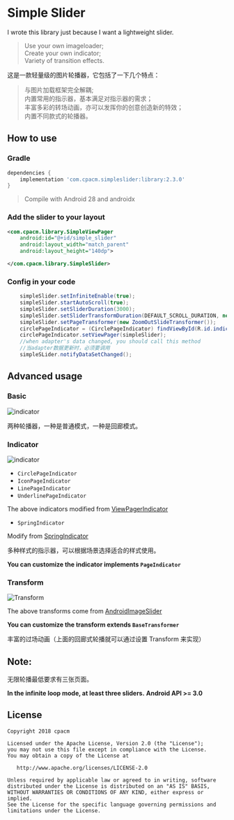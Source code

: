 # Simple Slider

I wrote this library just because I want a lightweight slider.
>Use your own imageloader;  
>Create your own indicator;  
>Variety of transition effects.

这是一款轻量级的图片轮播器，它包括了一下几个特点：

>与图片加载框架完全解耦;  
>内置常用的指示器，基本满足对指示器的需求；  
>丰富多彩的转场动画，亦可以发挥你的创意创造新的特效；  
>内置不同款式的轮播器。

 
## How to use

### Gradle
```groovy
dependencies {
    implementation 'com.cpacm.simpleslider:library:2.3.0'
}
```
> Compile with Android 28 and androidx 
### Add the slider to your layout
```xml
<com.cpacm.library.SimpleViewPager
    android:id="@+id/simple_slider"
    android:layout_width="match_parent"
    android:layout_height="140dp">

</com.cpacm.library.SimpleSlider>
```

### Config in your code

```java
    simpleSlider.setInfiniteEnable(true);
    simpleSlider.startAutoScroll(true);
    simpleSlider.setSliderDuration(3000);
    simpleSlider.setSliderTransformDuration(DEFAULT_SCROLL_DURATION, new SpringInterpolator());
    simpleSlider.setPageTransformer(new ZoomOutSlideTransformer());
    circlePageIndicator = (CirclePageIndicator) findViewById(R.id.indicator);
    circlePageIndicator.setViewPager(simpleSlider);
    //when adapter's data changed, you should call this method
    //当adapter数据更新时，必须要调用
    simpleSLider.notifyDataSetChanged();
```

## Advanced usage

### Basic
![indicator](https://raw.githubusercontent.com/cpacm/SimpleSlider/develop/pic/BasicSlider.gif)

两种轮播器，一种是普通模式，一种是回廊模式。

### Indicator

![indicator](https://raw.githubusercontent.com/cpacm/SimpleSlider/develop/pic/IndicatorSlider.gif)

- `CirclePageIndicator`
- `IconPageIndicator`
- `LinePageIndicator`
- `UnderlinePageIndicator`

The above indicators modified from [ViewPagerIndicator](https://github.com/JakeWharton/ViewPagerIndicator)

- `SpringIndicator`

Modify from [SpringIndicator](https://github.com/chenupt/SpringIndicator)

多种样式的指示器，可以根据场景选择适合的样式使用。

**You can customize the indicator implements `PageIndicator`**

### Transform
![Transform](https://raw.githubusercontent.com/cpacm/SimpleSlider/develop/pic/TransformSlider.gif)

The above transforms come from [AndroidImageSlider](https://github.com/daimajia/AndroidImageSlider) 

**You can customize the transform extends `BaseTransformer`**

丰富的过场动画（上面的回廊式轮播就可以通过设置 Transform 来实现）

## **Note:**
无限轮播最低要求有三张页面。

**In the infinite loop mode, at least three sliders.**
**Android API >= 3.0**

License
---

    Copyright 2018 cpacm

    Licensed under the Apache License, Version 2.0 (the "License");
    you may not use this file except in compliance with the License.
    You may obtain a copy of the License at

       http://www.apache.org/licenses/LICENSE-2.0

    Unless required by applicable law or agreed to in writing, software
    distributed under the License is distributed on an "AS IS" BASIS,
    WITHOUT WARRANTIES OR CONDITIONS OF ANY KIND, either express or implied.
    See the License for the specific language governing permissions and
    limitations under the License.
